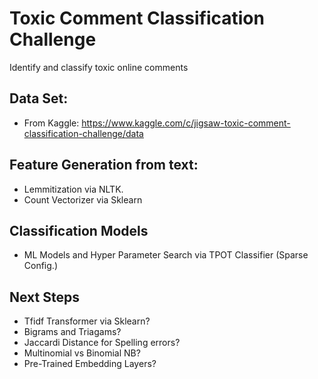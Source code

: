 # Toxic Comment Classification Challenge

Identify and classify toxic online comments

## Data Set:
- From Kaggle: https://www.kaggle.com/c/jigsaw-toxic-comment-classification-challenge/data


## Feature Generation from text:
-  Lemmitization via NLTK.
-  Count Vectorizer via Sklearn

## Classification Models
-  ML Models and Hyper Parameter Search via TPOT Classifier (Sparse Config.)

## Next Steps
-  Tfidf Transformer via Sklearn?
-  Bigrams and Triagams?
-  Jaccardi Distance for Spelling errors?
-  Multinomial vs Binomial NB?
-  Pre-Trained Embedding Layers?
